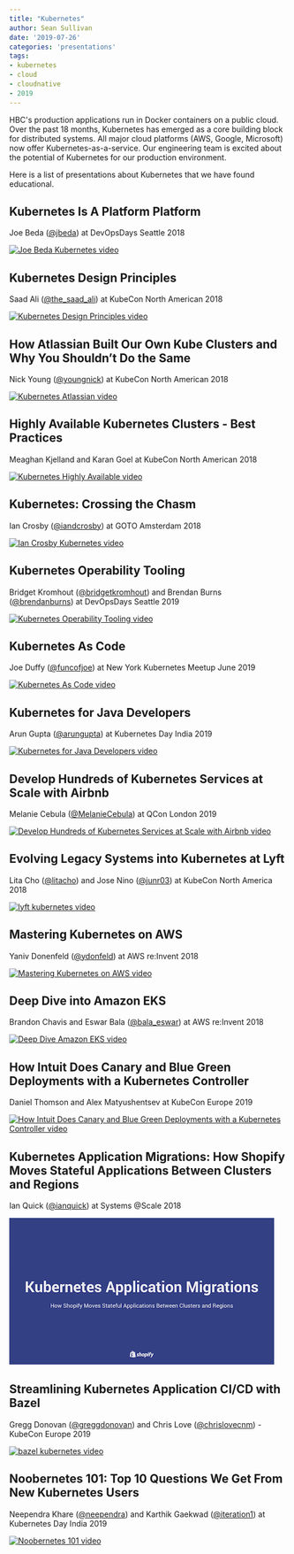 ```yaml
---
title: "Kubernetes"
author: Sean Sullivan
date: '2019-07-26'
categories: 'presentations'
tags:
- kubernetes
- cloud
- cloudnative
- 2019
---
```


HBC's production applications run in Docker containers on a public cloud. Over the past 18 months, Kubernetes has emerged as a core building block for distributed systems. All major cloud platforms (AWS, Google, Microsoft) now offer Kubernetes-as-a-service. Our engineering team is excited about the potential of Kubernetes for our production environment.

Here is a list of presentations about Kubernetes that we have found educational.

## Kubernetes Is A Platform Platform
Joe Beda ([@jbeda](https://twitter.com/jbeda)) at DevOpsDays Seattle 2018

[![Joe Beda Kubernetes video](https://img.youtube.com/vi/QEu6dpQnJ7A/0.jpg)](https://www.youtube.com/watch?v=QEu6dpQnJ7A "Kubernetes Is A Platform Platform")

## Kubernetes Design Principles
Saad Ali ([@the_saad_ali](https://twitter.com/the_saad_ali)) at KubeCon North American 2018

[![Kubernetes Design Principles video](https://img.youtube.com/vi/ZuIQurh_kDk/0.jpg)](https://www.youtube.com/watch?v=ZuIQurh_kDk "Kubernetes Design Principles")

## How Atlassian Built Our Own Kube Clusters and Why You Shouldn’t Do the Same
Nick Young ([@youngnick](https://twitter.com/youngnick)) at KubeCon North American 2018

[![Kubernetes Atlassian video](https://img.youtube.com/vi/Ol_NYLQP5ec/0.jpg)](https://www.youtube.com/watch?v=Ol_NYLQP5ec "How Atlassian Built Our Own Kube Clusters and Why You Shouldn’t Do the Same")

## Highly Available Kubernetes Clusters - Best Practices
Meaghan Kjelland and Karan Goel at KubeCon North American 2018

[![Kubernetes Highly Available video](https://img.youtube.com/vi/NpT9RraqKdY/0.jpg)](https://www.youtube.com/watch?v=NpT9RraqKdY "Highly Available Kubernetes Clusters - Best Practices")

## Kubernetes: Crossing the Chasm
Ian Crosby ([@iandcrosby](https://twitter.com/iandcrosby)) at GOTO Amsterdam 2018

[![Ian Crosby Kubernetes video](https://img.youtube.com/vi/j9h66mchXi0/0.jpg)](https://www.youtube.com/watch?v=j9h66mchXi0 "Kubernetes: Crossing the Chasm")

## Kubernetes Operability Tooling
Bridget Kromhout ([@bridgetkromhout](https://twitter.com/bridgetkromhout)) and Brendan Burns ([@brendanburns](https://twitter.com/brendanburns)) at DevOpsDays Seattle 2019

[![Kubernetes Operability Tooling video](https://img.youtube.com/vi/rlgyL839bls/0.jpg)](https://www.youtube.com/watch?v=rlgyL839bls "Kubernetes Operability Tooling")

## Kubernetes As Code
Joe Duffy ([@funcofjoe](https://twitter.com/funcofjoe)) at New York Kubernetes Meetup June 2019

[![Kubernetes As Code video](https://img.youtube.com/vi/TuE5Z4VTCuE/0.jpg)](https://www.youtube.com/watch?v=TuE5Z4VTCuE "Kubernetes As Code")

## Kubernetes for Java Developers
Arun Gupta ([@arungupta](https://twitter.com/arungupta)) at Kubernetes Day India 2019

[![Kubernetes for Java Developers video](https://img.youtube.com/vi/FfK0ISSMZNI/0.jpg)](https://www.youtube.com/watch?v=FfK0ISSMZNI "Kubernetes for Java Developers")

## Develop Hundreds of Kubernetes Services at Scale with Airbnb
Melanie Cebula ([@MelanieCebula](https://twitter.com/MelanieCebula)) at QCon London 2019

[![Develop Hundreds of Kubernetes Services at Scale with Airbnb video](https://img.youtube.com/vi/DhuEc-IHrzo/0.jpg)](https://www.youtube.com/watch?v=DhuEc-IHrzo "Develop Hundreds of Kubernetes Services at Scale with Airbnb")

## Evolving Legacy Systems into Kubernetes at Lyft
Lita Cho ([@litacho](https://twitter.com/litacho)) and Jose Nino ([@junr03](https://twitter.com/junr03)) at KubeCon North America 2018

[![lyft kubernetes video](https://img.youtube.com/vi/xQxIoy50Mzo/0.jpg)](https://www.youtube.com/watch?v=xQxIoy50Mzo "Evolving Legacy Systems into Kubernetes at Lyft")

## Mastering Kubernetes on AWS
Yaniv Donenfeld ([@ydonfeld](https://twitter.com/ydonfeld)) at AWS re:Invent 2018

[![Mastering Kubernetes on AWS video](https://img.youtube.com/vi/8OPkt93WyPA/0.jpg)](https://www.youtube.com/watch?v=8OPkt93WyPA "Mastering Kubernetes on AWS")

## Deep Dive into Amazon EKS
Brandon Chavis and Eswar Bala ([@bala_eswar](https://twitter.com/bala_eswar)) at AWS re:Invent 2018

[![Deep Dive Amazon EKS video](https://img.youtube.com/vi/EDaGpxZ6Qi0/0.jpg)](https://www.youtube.com/watch?v=EDaGpxZ6Qi0 "Deep Dive into Amazon EKS")

## How Intuit Does Canary and Blue Green Deployments with a Kubernetes Controller
Daniel Thomson and Alex Matyushentsev at KubeCon Europe 2019

[![How Intuit Does Canary and Blue Green Deployments with a Kubernetes Controller video](https://img.youtube.com/vi/yeVkTTO9nOA/0.jpg)](https://www.youtube.com/watch?v=yeVkTTO9nOA "How Intuit Does Canary and Blue Green Deployments with a Kubernetes Controller")

## Kubernetes Application Migrations: How Shopify Moves Stateful Applications Between Clusters and Regions
Ian Quick ([@ianquick](https://ca.linkedin.com/in/ianquick)) at Systems @Scale 2018

[![Kubernetes Application Migrations Shopify video](./assets/images/migrations-2019/Kubernetes_Application_Migrations_How_Shopify_Moves_Stateful_Applications-480.png)](https://atscaleconference.com/videos/systems-scale-2018-kubernetes-application-migrations-how-shopify-moves-stateful-applications-between-clusters-and-regions/ "Kubernetes Application Migrations: How Shopify Moves Stateful Applications Between Clusters and Regions")

## Streamlining Kubernetes Application CI/CD with Bazel
Gregg Donovan ([@greggdonovan](https://twitter.com/greggdonovan)) and Chris Love ([@chrislovecnm](https://twitter.com/chrislovecnm)) - KubeCon Europe 2019

[![bazel kubernetes video](https://img.youtube.com/vi/DTvXa-iqrfA/0.jpg)](https://www.youtube.com/watch?v=DTvXa-iqrfA "Streamlining Kubernetes Application CI/CD with Bazel")

## Noobernetes 101: Top 10 Questions We Get From New Kubernetes Users
Neependra Khare ([@neependra](https://twitter.com/neependra)) and Karthik Gaekwad ([@iteration1](https://twitter.com/iteration1)) at Kubernetes Day India 2019

[![Noobernetes 101 video](https://img.youtube.com/vi/pzY55PPrtI8/0.jpg)](https://www.youtube.com/watch?v=pzY55PPrtI8 "Noobernetes 101: Top 10 Questions We Get From New Kubernetes Users")

